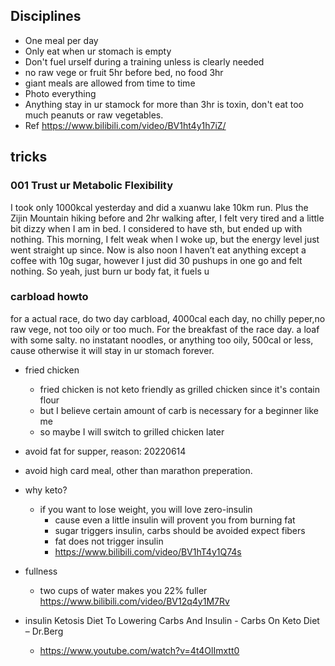 

## Disciplines
- One meal per day
- Only eat when ur stomach is empty
- Don't fuel urself during a training unless is clearly needed
- no raw vege or fruit 5hr before bed, no food 3hr 
- giant meals are allowed from time to time
- Photo everything
- Anything stay in ur stamock for more than 3hr is toxin, don't eat too much peanuts or raw vegetables.
- Ref https://www.bilibili.com/video/BV1ht4y1h7iZ/

## tricks

### 001 Trust ur Metabolic Flexibility 
I took only 1000kcal yesterday and did a xuanwu lake 10km run. Plus the Zijin Mountain hiking before and 2hr walking after, I felt very tired and a little bit dizzy when I am in bed. I considered to have sth, but ended up with nothing. This morning, I felt weak when I woke up, but the energy level just went straight up since. Now is also noon I haven’t eat anything except a coffee with 10g sugar,  however I just did 30 pushups in one go and felt nothing. So yeah, just burn ur body fat, it fuels u 

### carbload howto
for a actual race, do two day carbload, 4000cal each day, no chilly peper,no raw vege, not too oily or too much. For the breakfast of the race day. a loaf with some salty. no instatant noodles, or anything too oily, 500cal or less, cause otherwise it will stay in ur stomach forever.

- fried chicken
  - fried chicken is not keto friendly as grilled chicken since it's contain flour
  - but I believe certain amount of carb is necessary for a beginner like me
  - so maybe I will switch to grilled chicken later
- avoid fat for supper, reason: 20220614
- avoid high card meal, other than marathon preperation.
- why keto?
  - if you want to lose weight, you will love zero-insulin
    - cause even a little insulin will provent you from burning fat
    - sugar triggers insulin, carbs should be avoided expect fibers
    - fat does not trigger insulin
    - https://www.bilibili.com/video/BV1hT4y1Q74s
- fullness
  - two cups of water makes you 22% fuller https://www.bilibili.com/video/BV12q4y1M7Rv
- insulin Ketosis Diet To Lowering Carbs And Insulin - Carbs On Keto Diet – Dr.Berg

  - https://www.youtube.com/watch?v=4t4OlImxtt0
